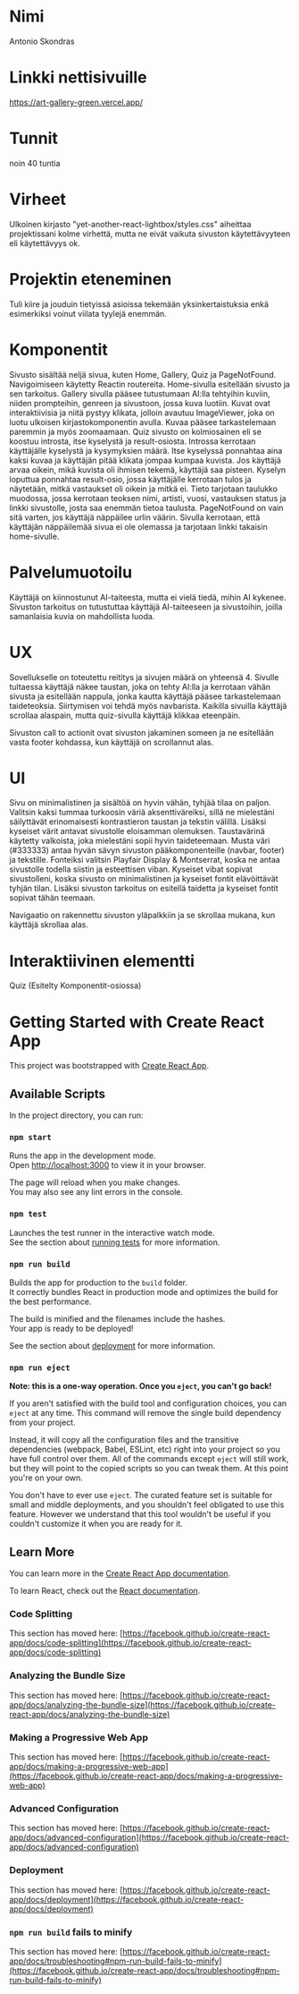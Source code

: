 # Nimi

Antonio Skondras

# Linkki nettisivuille

https://art-gallery-green.vercel.app/

# Tunnit

noin 40 tuntia

# Virheet

Ulkoinen kirjasto "yet-another-react-lightbox/styles.css" aiheittaa projektissani kolme virhettä, mutta ne eivät vaikuta sivuston käytettävyyteen eli käytettävyys ok.

# Projektin eteneminen

Tuli kiire ja jouduin tietyissä asioissa tekemään yksinkertaistuksia enkä esimerkiksi voinut viilata tyylejä enemmän.

# Komponentit

Sivusto sisältää neljä sivua, kuten Home, Gallery, Quiz ja PageNotFound.
Navigoimiseen käytetty Reactin routereita.
Home-sivulla esitellään sivusto ja sen tarkoitus.
Gallery sivulla pääsee tutustumaan AI:lla tehtyihin kuviin, niiden prompteihin, genreen ja sivustoon, jossa kuva luotiin. Kuvat ovat interaktiivisia ja niitä pystyy klikata, jolloin avautuu ImageViewer, joka on luotu ulkoisen kirjastokomponentin avulla. Kuvaa pääsee tarkastelemaan paremmin ja myös zoomaamaan.
Quiz sivusto on kolmiosainen eli se koostuu introsta, itse kyselystä ja result-osiosta.
Introssa kerrotaan käyttäjälle kyselystä ja kysymyksien määrä.
Itse kyselyssä ponnahtaa aina kaksi kuvaa ja käyttäjän pitää klikata jompaa kumpaa kuvista. Jos käyttäjä arvaa oikein, mikä kuvista oli ihmisen tekemä, käyttäjä saa pisteen. Kyselyn loputtua ponnahtaa result-osio, jossa käyttäjälle kerrotaan tulos ja näytetään, mitkä vastaukset oli oikein ja mitkä ei. Tieto tarjotaan taulukko muodossa, jossa kerrotaan teoksen nimi, artisti, vuosi, vastauksen status ja linkki sivustolle, josta saa enemmän tietoa taulusta.
PageNotFound on vain sitä varten, jos käyttäjä näppäilee urlin väärin. Sivulla kerrotaan, että käyttäjän näppäilemää sivua ei ole olemassa ja tarjotaan linkki takaisin home-sivulle.

# Palvelumuotoilu

Käyttäjä on kiinnostunut AI-taiteesta, mutta ei vielä tiedä, mihin AI kykenee. Sivuston tarkoitus on tutustuttaa käyttäjä AI-taiteeseen ja sivustoihin, joilla samanlaisia kuvia on mahdollista luoda.

# UX

Sovellukselle on toteutettu reititys ja sivujen määrä on yhteensä 4.
Sivulle tultaessa käyttäjä näkee taustan, joka on tehty AI:lla ja kerrotaan vähän sivusta ja esitellään nappula, jonka kautta käyttäjä pääsee tarkastelemaan taideteoksia. Siirtymisen voi tehdä myös navbarista.
Kaikilla sivuilla käyttäjä scrollaa alaspain, mutta quiz-sivulla käyttäjä klikkaa eteenpäin.

Sivuston call to actionit ovat sivuston jakaminen someen ja ne esitellään vasta footer kohdassa, kun käyttäjä on scrollannut alas.

# UI

Sivu on minimalistinen ja sisältöä on hyvin vähän, tyhjää tilaa on paljon. Valitsin kaksi tummaa turkoosin väriä aksenttiväreiksi, sillä ne mielestäni säilyttävät erinomaisesti kontrastieron taustan ja tekstin välillä. Lisäksi kyseiset värit antavat sivustolle eloisamman olemuksen. Taustavärinä käytetty valkoista, joka mielestäni sopii hyvin taideteemaan. Musta väri (#333333) antaa hyvän sävyn sivuston pääkomponenteille (navbar, footer) ja tekstille.
Fonteiksi valitsin Playfair Display & Montserrat, koska ne antaa sivustolle todella siistin ja esteettisen viban. Kyseiset vibat sopivat sivustolleni, koska sivusto on minimalistinen ja kyseiset fontit elävöittävät tyhjän tilan. Lisäksi sivuston tarkoitus on esitellä taidetta ja kyseiset fontit sopivat tähän teemaan.

Navigaatio on rakennettu sivuston yläpalkkiin ja se skrollaa mukana, kun käyttäjä skrollaa alas.

# Interaktiivinen elementti
Quiz (Esitelty Komponentit-osiossa)


# Getting Started with Create React App

This project was bootstrapped with [Create React App](https://github.com/facebook/create-react-app).

## Available Scripts

In the project directory, you can run:

### `npm start`

Runs the app in the development mode.\
Open [http://localhost:3000](http://localhost:3000) to view it in your browser.

The page will reload when you make changes.\
You may also see any lint errors in the console.

### `npm test`

Launches the test runner in the interactive watch mode.\
See the section about [running tests](https://facebook.github.io/create-react-app/docs/running-tests) for more information.

### `npm run build`

Builds the app for production to the `build` folder.\
It correctly bundles React in production mode and optimizes the build for the best performance.

The build is minified and the filenames include the hashes.\
Your app is ready to be deployed!

See the section about [deployment](https://facebook.github.io/create-react-app/docs/deployment) for more information.

### `npm run eject`

**Note: this is a one-way operation. Once you `eject`, you can't go back!**

If you aren't satisfied with the build tool and configuration choices, you can `eject` at any time. This command will remove the single build dependency from your project.

Instead, it will copy all the configuration files and the transitive dependencies (webpack, Babel, ESLint, etc) right into your project so you have full control over them. All of the commands except `eject` will still work, but they will point to the copied scripts so you can tweak them. At this point you're on your own.

You don't have to ever use `eject`. The curated feature set is suitable for small and middle deployments, and you shouldn't feel obligated to use this feature. However we understand that this tool wouldn't be useful if you couldn't customize it when you are ready for it.

## Learn More

You can learn more in the [Create React App documentation](https://facebook.github.io/create-react-app/docs/getting-started).

To learn React, check out the [React documentation](https://reactjs.org/).

### Code Splitting

This section has moved here: [https://facebook.github.io/create-react-app/docs/code-splitting](https://facebook.github.io/create-react-app/docs/code-splitting)

### Analyzing the Bundle Size

This section has moved here: [https://facebook.github.io/create-react-app/docs/analyzing-the-bundle-size](https://facebook.github.io/create-react-app/docs/analyzing-the-bundle-size)

### Making a Progressive Web App

This section has moved here: [https://facebook.github.io/create-react-app/docs/making-a-progressive-web-app](https://facebook.github.io/create-react-app/docs/making-a-progressive-web-app)

### Advanced Configuration

This section has moved here: [https://facebook.github.io/create-react-app/docs/advanced-configuration](https://facebook.github.io/create-react-app/docs/advanced-configuration)

### Deployment

This section has moved here: [https://facebook.github.io/create-react-app/docs/deployment](https://facebook.github.io/create-react-app/docs/deployment)

### `npm run build` fails to minify

This section has moved here: [https://facebook.github.io/create-react-app/docs/troubleshooting#npm-run-build-fails-to-minify](https://facebook.github.io/create-react-app/docs/troubleshooting#npm-run-build-fails-to-minify)
